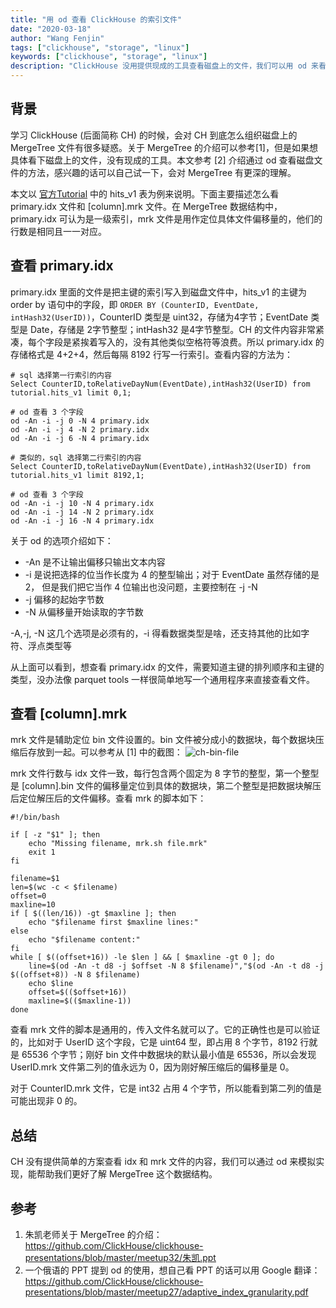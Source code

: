 ```yaml
---
title: "用 od 查看 ClickHouse 的索引文件"
date: "2020-03-18"
author: "Wang Fenjin"
tags: ["clickhouse", "storage", "linux"]
keywords: ["clickhouse", "storage", "linux"]
description: "ClickHouse 没用提供现成的工具查看磁盘上的文件，我们可以用 od 来看！"
---
```


## 背景

学习 ClickHouse (后面简称 CH) 的时候，会对 CH 到底怎么组织磁盘上的 MergeTree 文件有很多疑惑。关于 MergeTree 的介绍可以参考[1]，但是如果想具体看下磁盘上的文件，没有现成的工具。本文参考 [2] 介绍通过 od 查看磁盘文件的方法，感兴趣的话可以自己试一下，会对 MergeTree 有更深的理解。

本文以 [官方Tutorial](https://clickhouse.tech/docs/en/getting_started/tutorial/) 中的 hits_v1 表为例来说明。下面主要描述怎么看 primary.idx 文件和 [column].mrk 文件。在 MergeTree 数据结构中，primary.idx 可认为是一级索引，mrk 文件是用作定位具体文件偏移量的，他们的行数是相同且一一对应。

## 查看 primary.idx

primary.idx 里面的文件是把主键的索引写入到磁盘文件中，hits_v1 的主键为 order by 语句中的字段，即 `ORDER BY (CounterID, EventDate, intHash32(UserID))`，CounterID 类型是 uint32，存储为4字节；EventDate 类型是 Date，存储是 2字节整型；intHash32 是4字节整型。CH 的文件内容非常紧凑，每个字段是紧挨着写入的，没有其他类似空格符等浪费。所以 primary.idx 的存储格式是 4+2+4，然后每隔 8192 行写一行索引。查看内容的方法为：

```shell
# sql 选择第一行索引的内容
Select CounterID,toRelativeDayNum(EventDate),intHash32(UserID) from tutorial.hits_v1 limit 0,1;

# od 查看 3 个字段
od -An -i -j 0 -N 4 primary.idx
od -An -i -j 4 -N 2 primary.idx
od -An -i -j 6 -N 4 primary.idx

# 类似的，sql 选择第二行索引的内容
Select CounterID,toRelativeDayNum(EventDate),intHash32(UserID) from tutorial.hits_v1 limit 8192,1;

# od 查看 3 个字段
od -An -i -j 10 -N 4 primary.idx
od -An -i -j 14 -N 2 primary.idx
od -An -i -j 16 -N 4 primary.idx
```

关于 od 的选项介绍如下：

- -An 是不让输出偏移只输出文本内容
- -i 是说把选择的位当作长度为 4 的整型输出；对于 EventDate 虽然存储的是 2， 但是我们把它当作 4 位输出也没问题，主要控制在 -j -N
- -j 偏移的起始字节数
- -N 从偏移量开始读取的字节数

-A,-j, -N 这几个选项是必须有的，-i 得看数据类型是啥，还支持其他的比如字符、浮点类型等

从上面可以看到，想查看 primary.idx 的文件，需要知道主键的排列顺序和主键的类型，没办法像 parquet tools 一样很简单地写一个通用程序来直接查看文件。

## 查看 [column].mrk

mrk 文件是辅助定位 bin 文件设置的。bin 文件被分成小的数据块，每个数据块压缩后存放到一起。可以参考从 [1] 中的截图：
![ch-bin-file](/img/ch-bin.jpeg)

mrk 文件行数与 idx 文件一致，每行包含两个固定为 8 字节的整型，第一个整型是 [column].bin 文件的偏移量定位到具体的数据块，第二个整型是把数据块解压后定位解压后的文件偏移。查看 mrk 的脚本如下：

```shell
#!/bin/bash

if [ -z "$1" ]; then
    echo "Missing filename, mrk.sh file.mrk"
    exit 1
fi

filename=$1
len=$(wc -c < $filename)
offset=0
maxline=10
if [ $((len/16)) -gt $maxline ]; then
    echo "$filename first $maxline lines:"
else
    echo "$filename content:"
fi
while [ $((offset+16)) -le $len ] && [ $maxline -gt 0 ]; do
    line=$(od -An -t d8 -j $offset -N 8 $filename)","$(od -An -t d8 -j $((offset+8)) -N 8 $filename)
    echo $line
    offset=$(($offset+16))
    maxline=$(($maxline-1))
done
```

查看 mrk 文件的脚本是通用的，传入文件名就可以了。它的正确性也是可以验证的，比如对于 UserID 这个字段，它是 uint64 型，即占用 8 个字节，8192 行就是 65536 个字节；刚好 bin 文件中数据块的默认最小值是 65536，所以会发现 UserID.mrk 文件第二列的值永远为 0，因为刚好解压缩后的偏移量是 0。

对于 CounterID.mrk 文件，它是 int32 占用 4 个字节，所以能看到第二列的值是可能出现非 0 的。

## 总结

CH 没有提供简单的方案查看 idx 和 mrk 文件的内容，我们可以通过 od 来模拟实现，能帮助我们更好了解 MergeTree 这个数据结构。

## 参考

1. 朱凯老师关于 MergeTree 的介绍：https://github.com/ClickHouse/clickhouse-presentations/blob/master/meetup32/朱凯.ppt
2. 一个俄语的 PPT 提到 od 的使用，想自己看 PPT 的话可以用 Google 翻译：https://github.com/ClickHouse/clickhouse-presentations/blob/master/meetup27/adaptive_index_granularity.pdf
